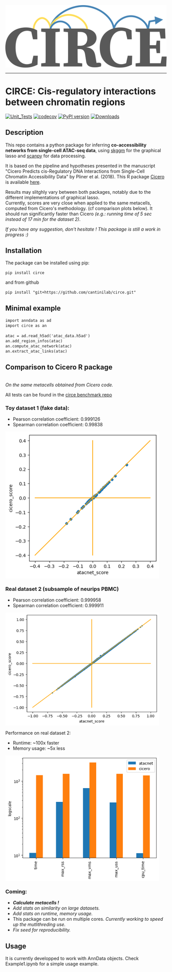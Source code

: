 <p align="center">
  <picture>
    <source media="(prefers-color-scheme: dark)" srcset="https://raw.githubusercontent.com/cantinilab/circe/main/logo_dark_theme.svg" width="600">
    <source media="(prefers-color-scheme: light)" srcset="https://raw.githubusercontent.com/cantinilab/circe/main/logo.svg" width="600">
    <img alt="Circe logo" src="https://raw.githubusercontent.com/cantinilab/circe/main/logo.svg" width="600">
  </picture>
</p>

-----------------
# CIRCE: Cis-regulatory interactions between chromatin regions
[![Unit_Tests](https://github.com/cantinilab/circe/actions/workflows/codecov.yaml/badge.svg)](https://github.com/cantinilab/circe/actions/workflows/codecov.yaml)
[![codecov](https://codecov.io/gh/cantinilab/circe/graph/badge.svg?token=0OIFAP28D7)](https://codecov.io/gh/cantinilab/circe)
[![PyPI version](https://img.shields.io/pypi/v/circe?color=blue)](https://img.shields.io/pypi/v/circe)
[![Downloads](https://static.pepy.tech/badge/circe/month)](https://pepy.tech/project/circe)


## Description
This repo contains a python package for inferring **co-accessibility networks from single-cell ATAC-seq data**, using [skggm](https://www.github.com/skggm/skggm) for the graphical lasso and [scanpy](https://www.github.com/theislab/scanpy) for data processing.

It is based on the pipeline and hypotheses presented in the manuscript "Cicero Predicts cis-Regulatory DNA Interactions from Single-Cell Chromatin Accessibility Data" by Pliner et al. (2018). This R package [Cicero](https://cole-trapnell-lab.github.io/cicero-release/) is available [here](https://www.github.com/cole-trapnell-lab/cicero-release).

Results may slitghly vary between both packages, notably due to the different implementations of graphical lasso. 
<br> Currently, scores are very close when applied to the same metacells, computed from Cicero's methodology. (cf comparison plots below). It should run significantly faster than Cicero _(e.g.: running time of 5 sec instead of 17 min for the dataset 2)_.

_If you have any suggestion, don't hesitate ! This package is still a work in progress :)_


## Installation
The package can be installed using pip:

```
pip install circe
```

 and from github
```
pip install "git+https://github.com/cantinilab/circe.git"
```

## Minimal example
```
import anndata as ad
import circe as an

atac = ad.read_h5ad('atac_data.h5ad')
an.add_region_infos(atac)
an.compute_atac_network(atac)
an.extract_atac_links(atac)
```

## Comparison to Cicero R package
<br> *On the same metacells obtained from Cicero code.*

All tests can be found in the [circe benchmark repo](https://github.com/cantinilab/circe_benchmark)

### Toy dataset 1 (fake data): 
- Pearson correlation coefficient: 0.999126
- Spearman correlation coefficient: 0.99838
<img src="https://raw.githubusercontent.com/cantinilab/circe/main/Figures/correlation_toy_dataset1.png" align="center" width="480"/>

### Real dataset 2 (subsample of neurips PBMC)
- Pearson correlation coefficient: 0.999958
- Spearman correlation coefficient: 0.999911
<img src="https://github.com/cantinilab/circe/raw/main/Figures/correlation_real_dataset2.png" align="center" width="480"/>

Performance on real dataset 2:
- Runtime: ~100x faster
- Memory usage: ~5x less
<img src="https://github.com/cantinilab/circe/raw/main/Figures/perf_real_dataset2.png" align="center" width="480"/>

### Coming:

- _**Calculate metacells !**_
- _Add stats on similarity on large datasets._
- _Add stats on runtime, memory usage._
- This package can be run on multiple cores. _Currently working to speed up the mutlithreding use._
- _Fix seed for reproducibility._

## Usage
It is currently developped to work with AnnData objects. Check Example1.ipynb for a simple usage example.


